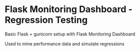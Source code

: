 # Flask Monitoring Dashboard - Regression Testing

Basic Flask + gunicorn setup with Flask Monitoring Dashboard

Used to mine performance data and simulate regressions
